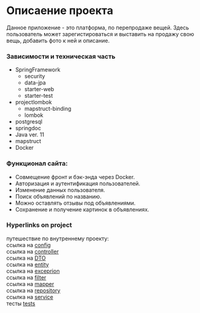 # Описаение проекта
Данное приложение - это платформа, по перепродаже вещей. Здесь пользователь может зарегистироваться и выставить на продажу свою вещь, добавить фото к ней и описание.
### Зависимости и техническая часть
- SpringFramework
    - security
    - data-jpa
    - starter-web
    - starter-test
- projectlombok
    - mapstruct-binding
    - lombok
- postgresql
- springdoc
- Java ver. 11
- mapstruct
- Docker
### Функционал сайта:
- Совмещение фронт и бэк-энда через Docker.
- Авторизация и аутентификация пользователей.
- Изменение данных пользователя.
- Поиск объявлений по названию.
- Можно оставлять отзывы под объявлениями.
- Сохранение и получение картинок в объявлениях.

### Hyperlinks on project
путешествие по внутреннему проекту:<br>
ссылка на [config](./src/main/java/ru/skypro/homework/config)<br>
ссылка на [controller](./src/main/java/ru/skypro/homework/controller)<br>
ссылка на [DTO](./src/main/java/ru/skypro/homework/dto)<br>
ссылка на [entity](./src/main/java/ru/skypro/homework/entity)<br>
ссылка на [exceprion](./src/main/java/ru/skypro/homework/exception)<br>
ссылка на [filter](./src/main/java/ru/skypro/homework/filter)<br>
ссылка на [mapper](./src/main/java/ru/skypro/homework/mapper)<br>
ссылка на [repository](./src/main/java/ru/skypro/homework/repository)<br>
ссылка на [service](./src/main/java/ru/skypro/homework/service)<br>
тесты [tests](./src/test)






